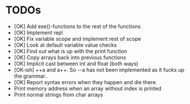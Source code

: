 # TODOs

- [OK] Add exe()-functions to the rest of the functions
- [OK] Implement repl
- [OK] Fix variable scope and implement rest of scope
- [OK] Look at default variable value checks
- [OK] Find out what is up with the print function
- [OK] Copy arrays back into previous functions
- [OK] Implicit cast between int and float (both ways)
- [OK-ish] ++a and a++. So --a has not been implemented as it fucks up
  the grammar..
- [OK] Report syntax errors when they happen and die there.
- Print memory address when an array without index is printed
- Print normal strings from char arrays
